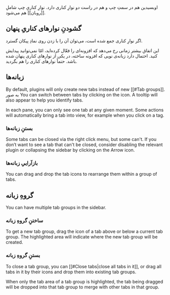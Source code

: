 
اوبسیدین هم در سمتِ چپ و هم در راست دو نوارِ کناری دارد. نوارِ کناریِ چپ شاملِ [[روبان]] هم می‌شود.
## گشودنِ نوارهای کناریِ پنهان

اگر نوارِ کناری جمع شده است، می‌توان آن را با زدن روی نمادِ پیکان گسترد.

این اتفاق بیشتر زمانی رخ می‌دهد که افزونه‌ای را فعّال کرده‌اید، امّا نمی‌توانید پیدایش کنید. احتمال دارد زبانه‌ی نویی که افزونه ساخته، در یکی از نوارهای کناری پنهان شده باشد. حتماً نوارهای کناری را هم بگردید.
## زبانه‌ها

By default, plugins will only create new tabs instead of new [[#Tab groups]].
به صور
You can switch between tabs by clicking on the icon. A tooltip will also appear to help you identify tabs.

In each pane, you can only see one tab at any given moment. Some actions will automatically bring a tab into view, for example when you click on a tag.

### بستنِ زبانه‌ها

Some tabs can be closed via the right click menu, but some can't. If you don’t want to see a tab that can't be closed, consider disabling the relevant plugin or collapsing the sidebar by clicking on the Arrow icon.

### بازآراییِ زبانه‌ها

You can drag and drop the tab icons to rearrange them within a group of tabs.

## گروهِ زبانه

You can have multiple tab groups in the sidebar.

### ساختنِ گروهِ زبانه

To get a new tab group, drag the icon of a tab above or below a current tab group. The highlighted area will indicate where the new tab group will be created.

### بستنِ گروهِ زبانه

To close a tab group, you can [[#Close tabs|close all tabs in it]], or drag all tabs in it by their icons and drop them into existing tab groups.

When only the tab area of a tab group is highlighted, the tab being dragged will be dropped into that tab group to merge with other tabs in that group.
